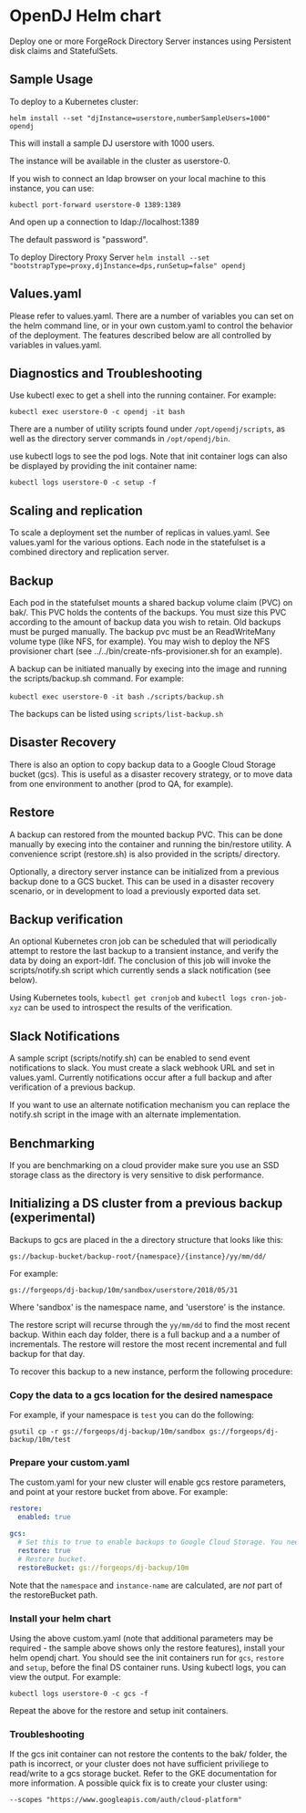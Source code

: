 # OpenDJ Helm chart

Deploy one or more ForgeRock Directory Server instances using Persistent disk claims
and StatefulSets. 

## Sample Usage

To deploy to a Kubernetes cluster:

`helm install --set "djInstance=userstore,numberSampleUsers=1000" opendj`

This will install a sample DJ userstore with 1000 users. 

The instance will be available in the cluster as userstore-0. 

If you wish to connect an ldap browser on your local machine to this instance, you can use:

`kubectl port-forward userstore-0 1389:1389`

And open up a connection to ldap://localhost:1389 

The default password is "password".

To deploy Directory Proxy Server
`helm install --set "bootstrapType=proxy,djInstance=dps,runSetup=false" opendj`


## Values.yaml

Please refer to values.yaml. There are a number of variables you can set on the helm command line, or 
in your own custom.yaml to control the behavior of the deployment. The features described below
are all controlled by variables in values.yaml.

## Diagnostics and Troubleshooting

Use kubectl exec to get a shell into the running container. For example:

`kubectl exec userstore-0 -c opendj -it bash`

There are a number of utility scripts found under `/opt/opendj/scripts`, as well as the 
directory server commands in `/opt/opendj/bin`.

use kubectl logs to see the pod logs. Note that init container logs can also be displayed by providing the
init container name:

`kubectl logs userstore-0 -c setup -f`

## Scaling and replication

To scale a deployment set the number of replicas in values.yaml. See values.yaml
for the various options. Each node in the statefulset is a combined directory and replication server. 


## Backup

Each pod in the statefulset mounts a shared backup
 volume claim (PVC) on bak/. This PVC holds the contents of the backups. You must size this PVC according 
to the amount of backup data you wish to retain. Old backups must be purged manually. The backup pvc must
be an ReadWriteMany volume type (like NFS, for example). You may wish to deploy the NFS provisioner chart
(see ../../bin/create-nfs-provisioner.sh for an example).

A backup can be initiated manually by execing into the image and running the scripts/backup.sh command. For example:

`kubectl exec userstore-0 -it bash`
`./scripts/backup.sh`

The backups can be listed using `scripts/list-backup.sh`

## Disaster Recovery

There is also an option to
copy backup data to a Google Cloud Storage bucket (gcs). This is useful as a disaster recovery
strategy, or to move data from one environment to another (prod to QA, for example). 

## Restore 

A backup can restored from the mounted backup PVC. This can be done manually by execing into the container and running
the bin/restore utility. A convenience script (restore.sh) is also provided in the scripts/ directory. 

Optionally, a directory server instance can be initialized from a previous backup done to a GCS bucket. This can
be used in a disaster recovery scenario, or in development to load a previously exported data set.


## Backup verification

An optional Kubernetes cron job can be scheduled that will periodically attempt to restore the last backup to
a transient instance, and verify the data by doing an export-ldif.  The conclusion of this job will
invoke the scripts/notify.sh script which currently sends a slack notification (see below).

Using Kubernetes tools, `kubectl get cronjob`  and `kubectl logs cron-job-xyz` can be used to introspect 
the results of the verification.


## Slack Notifications

A sample script (scripts/notify.sh) can be enabled to send event notifications to slack. You must create a 
slack webhook URL and set in values.yaml. Currently notifications occur after a full backup and after verification 
of a previous backup.

If you want to use an alternate notification mechanism you can replace the notify.sh script in the image 
with an alternate implementation.


## Benchmarking 

If you are benchmarking on a cloud provider make sure you use an SSD storage class as the directory is very sensitive 
to disk performance.

## Initializing a DS cluster from a previous backup (experimental)

Backups to gcs are placed in the a directory structure that looks like this:

`gs://backup-bucket/backup-root/{namespace}/{instance}/yy/mm/dd/`

For example:

`gs://forgeops/dj-backup/10m/sandbox/userstore/2018/05/31`

Where 'sandbox' is the namespace name, and 'userstore' is the instance.

The restore script will recurse through the `yy/mm/dd` to find the most recent backup. Within each day folder, there is a full backup and a a number of incrementals. The restore will restore the most recent incremental and full backup for that day.

To recover this backup to a new instance, perform the following procedure:

### Copy the data to a gcs location for the desired namespace

For example, if your namespace is `test` you can do the following:

`gsutil cp -r gs://forgeops/dj-backup/10m/sandbox gs://forgeops/dj-backup/10m/test`

### Prepare your custom.yaml

The custom.yaml for your new cluster will enable gcs restore parameters, and point at your restore bucket from above. For example:

```yaml
restore:
  enabled: true

gcs:
  # Set this to true to enable backups to Google Cloud Storage. You need to create the top level bucket first.
  restore: true
  # Restore bucket.
  restoreBucket: gs://forgeops/dj-backup/10m
```

Note that the `namespace` and `instance-name` are calculated, are *not* part of the restoreBucket path.

### Install your helm chart

Using the above custom.yaml (note that additional parameters may be required - the sample above shows only
the restore features), install your helm opendj chart. You should see the init containers run for `gcs`, `restore` and `setup`, before the final DS container runs. Using kubectl logs, you can view the output. For example:

`kubectl logs userstore-0 -c gcs -f`

Repeat the above for the restore and setup init containers. 

### Troubleshooting

If the gcs init container can not restore the contents to the bak/ folder, the path is incorrect, or your cluster does not have sufficient priviliege to read/write to a gcs storage bucket. Refer to the GKE documentation for more information. A possible quick fix is to create your cluster using:

 `--scopes "https://www.googleapis.com/auth/cloud-platform"`
